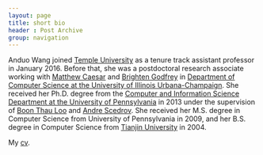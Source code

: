 ```yaml
---
layout: page
title: short bio
header : Post Archive
group: navigation
---
```


<!-- # short bio -->

Anduo Wang joined [Temple University](http://www.temple.edu/cis/ "Title") as a tenure track assistant professor in January 2016. Before that, she was a postdoctoral research associate working with [Matthew Caesar](http://web.engr.illinois.edu/~caesar/ "Title") and [Brighten Godfrey](http://pbg.cs.illinois.edu/ "Title") in [Department of Computer Science at the University of Illinois Urbana-Champaign](http://cs.illinois.edu/ "Title"). She received her Ph.D. degree from the [Computer and Information Science Department at the University of Pennsylvania](http://cis.upenn.edu/ "Title") in 2013 under the supervision of [Boon Thau Loo](http://www.cis.upenn.edu/~boonloo/ "Title") and [Andre Scedrov](http://www.cis.upenn.edu/~scedrov/ "Title"). She received her M.S. degree in Computer Science from University of Pennsylvania in 2009, and her B.S. degree in Computer Science from [Tianjin University](http://www.tju.edu.cn/ "Title") in 2004.

My [cv]({{site.url}}/pdf/cv_anduo.pdf).
